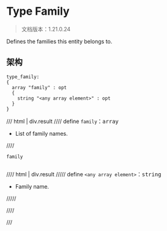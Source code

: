 # Type Family

> 文档版本：1.21.0.24

Defines the families this entity belongs to.

## 架构

```mcschema
type_family:
{
  array "family" : opt
  {
    string "<any array element>" : opt
  }
}

```

/// html | div.result
//// define
`family`：<samp>array</samp>

- List of family names.


////

<div class="language-text highlight"><span class="filename"><code>family</code></span><pre id="__code_1"><span></span></pre></div>

//// html | div.result
///// define
`<any array element>`：<samp>string</samp>

- Family name.


/////


////


///

